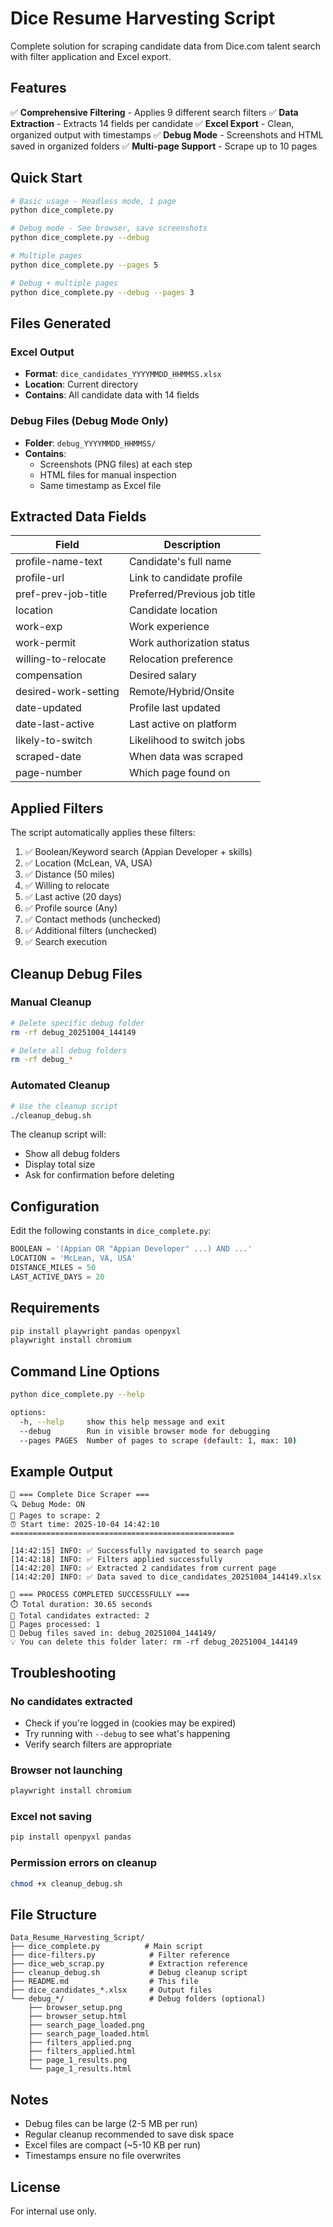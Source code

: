 # Dice Resume Harvesting Script

Complete solution for scraping candidate data from Dice.com talent search with filter application and Excel export.

## Features

✅ **Comprehensive Filtering** - Applies 9 different search filters
✅ **Data Extraction** - Extracts 14 fields per candidate
✅ **Excel Export** - Clean, organized output with timestamps
✅ **Debug Mode** - Screenshots and HTML saved in organized folders
✅ **Multi-page Support** - Scrape up to 10 pages

## Quick Start

```bash
# Basic usage - Headless mode, 1 page
python dice_complete.py

# Debug mode - See browser, save screenshots
python dice_complete.py --debug

# Multiple pages
python dice_complete.py --pages 5

# Debug + multiple pages
python dice_complete.py --debug --pages 3
```

## Files Generated

### Excel Output
- **Format**: `dice_candidates_YYYYMMDD_HHMMSS.xlsx`
- **Location**: Current directory
- **Contains**: All candidate data with 14 fields

### Debug Files (Debug Mode Only)
- **Folder**: `debug_YYYYMMDD_HHMMSS/`
- **Contains**:
  - Screenshots (PNG files) at each step
  - HTML files for manual inspection
  - Same timestamp as Excel file

## Extracted Data Fields

| Field | Description |
|-------|-------------|
| profile-name-text | Candidate's full name |
| profile-url | Link to candidate profile |
| pref-prev-job-title | Preferred/Previous job title |
| location | Candidate location |
| work-exp | Work experience |
| work-permit | Work authorization status |
| willing-to-relocate | Relocation preference |
| compensation | Desired salary |
| desired-work-setting | Remote/Hybrid/Onsite |
| date-updated | Profile last updated |
| date-last-active | Last active on platform |
| likely-to-switch | Likelihood to switch jobs |
| scraped-date | When data was scraped |
| page-number | Which page found on |

## Applied Filters

The script automatically applies these filters:
1. ✅ Boolean/Keyword search (Appian Developer + skills)
2. ✅ Location (McLean, VA, USA)
3. ✅ Distance (50 miles)
4. ✅ Willing to relocate
5. ✅ Last active (20 days)
6. ✅ Profile source (Any)
7. ✅ Contact methods (unchecked)
8. ✅ Additional filters (unchecked)
9. ✅ Search execution

## Cleanup Debug Files

### Manual Cleanup
```bash
# Delete specific debug folder
rm -rf debug_20251004_144149

# Delete all debug folders
rm -rf debug_*
```

### Automated Cleanup
```bash
# Use the cleanup script
./cleanup_debug.sh
```

The cleanup script will:
- Show all debug folders
- Display total size
- Ask for confirmation before deleting

## Configuration

Edit the following constants in `dice_complete.py`:

```python
BOOLEAN = '(Appian OR "Appian Developer" ...) AND ...'
LOCATION = 'McLean, VA, USA'
DISTANCE_MILES = 50
LAST_ACTIVE_DAYS = 20
```

## Requirements

```bash
pip install playwright pandas openpyxl
playwright install chromium
```

## Command Line Options

```bash
python dice_complete.py --help

options:
  -h, --help     show this help message and exit
  --debug        Run in visible browser mode for debugging
  --pages PAGES  Number of pages to scrape (default: 1, max: 10)
```

## Example Output

```
🎲 === Complete Dice Scraper ===
🔍 Debug Mode: ON
📄 Pages to scrape: 2
⏰ Start time: 2025-10-04 14:42:10
==================================================

[14:42:15] INFO: ✅ Successfully navigated to search page
[14:42:18] INFO: ✅ Filters applied successfully
[14:42:20] INFO: ✅ Extracted 2 candidates from current page
[14:42:20] INFO: ✅ Data saved to dice_candidates_20251004_144149.xlsx

🎉 === PROCESS COMPLETED SUCCESSFULLY ===
⏱️ Total duration: 30.65 seconds
👥 Total candidates extracted: 2
📄 Pages processed: 1
📁 Debug files saved in: debug_20251004_144149/
💡 You can delete this folder later: rm -rf debug_20251004_144149
```

## Troubleshooting

### No candidates extracted
- Check if you're logged in (cookies may be expired)
- Try running with `--debug` to see what's happening
- Verify search filters are appropriate

### Browser not launching
```bash
playwright install chromium
```

### Excel not saving
```bash
pip install openpyxl pandas
```

### Permission errors on cleanup
```bash
chmod +x cleanup_debug.sh
```

## File Structure

```
Data_Resume_Harvesting_Script/
├── dice_complete.py          # Main script
├── dice-filters.py            # Filter reference
├── dice_web_scrap.py          # Extraction reference
├── cleanup_debug.sh           # Debug cleanup script
├── README.md                  # This file
├── dice_candidates_*.xlsx     # Output files
└── debug_*/                   # Debug folders (optional)
    ├── browser_setup.png
    ├── browser_setup.html
    ├── search_page_loaded.png
    ├── search_page_loaded.html
    ├── filters_applied.png
    ├── filters_applied.html
    ├── page_1_results.png
    └── page_1_results.html
```

## Notes

- Debug files can be large (2-5 MB per run)
- Regular cleanup recommended to save disk space
- Excel files are compact (~5-10 KB per run)
- Timestamps ensure no file overwrites

## License

For internal use only.
